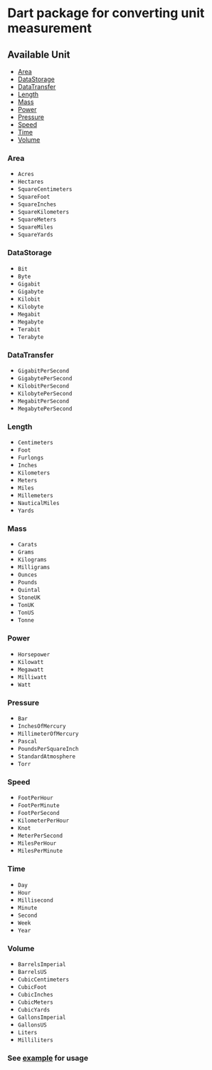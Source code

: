 # Dart package for converting unit measurement
## Available Unit

  + [Area](#area)
  + [DataStorage](#datastorage)
  + [DataTransfer](#datatransfer)
  + [Length](#length)
  + [Mass](#mass)
  + [Power](#power)
  + [Pressure](#pressure)
  + [Speed](#speed)
  + [Time](#time)
  + [Volume](#volume)

### Area
   - `Acres`
   - `Hectares`
   - `SquareCentimeters`
   - `SquareFoot`
   - `SquareInches`
   - `SquareKilometers`
   - `SquareMeters`
   - `SquareMiles`
   - `SquareYards`

### DataStorage
   - `Bit`
   - `Byte`
   - `Gigabit`
   - `Gigabyte`
   - `Kilobit`
   - `Kilobyte`
   - `Megabit`
   - `Megabyte`
   - `Terabit`
   - `Terabyte`

### DataTransfer
   - `GigabitPerSecond`
   - `GigabytePerSecond`
   - `KilobitPerSecond`
   - `KilobytePerSecond`
   - `MegabitPerSecond`
   - `MegabytePerSecond`

### Length
   - `Centimeters`
   - `Foot`
   - `Furlongs`
   - `Inches`
   - `Kilometers`
   - `Meters`
   - `Miles`
   - `Millemeters`
   - `NauticalMiles`
   - `Yards`

### Mass
   - `Carats`
   - `Grams`
   - `Kilograms`
   - `Milligrams`
   - `Ounces`
   - `Pounds`
   - `Quintal`
   - `StoneUK`
   - `TonUK`
   - `TonUS`
   - `Tonne`

### Power
   - `Horsepower`
   - `Kilowatt`
   - `Megawatt`
   - `Milliwatt`
   - `Watt`

### Pressure
   - `Bar`
   - `InchesOfMercury`
   - `MillimeterOfMercury`
   - `Pascal`
   - `PoundsPerSquareInch`
   - `StandardAtmosphere`
   - `Torr`

### Speed
   - `FootPerHour`
   - `FootPerMinute`
   - `FootPerSecond`
   - `KilometerPerHour`
   - `Knot`
   - `MeterPerSecond`
   - `MilesPerHour`
   - `MilesPerMinute`

### Time
   - `Day`
   - `Hour`
   - `Millisecond`
   - `Minute`
   - `Second`
   - `Week`
   - `Year`

### Volume
   - `BarrelsImperial`
   - `BarrelsUS`
   - `CubicCentimeters`
   - `CubicFoot`
   - `CubicInches`
   - `CubicMeters`
   - `CubicYards`
   - `GallonsImperial`
   - `GallonsUS`
   - `Liters`
   - `Milliliters`

### See [example](example/super_measurement_example.dart) for usage
